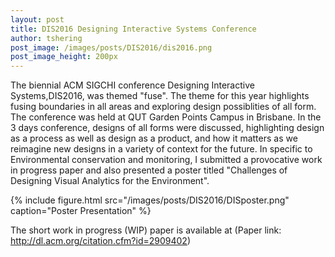 ```yaml
---
layout: post
title: DIS2016 Designing Interactive Systems Conference
author: tshering 
post_image: /images/posts/DIS2016/dis2016.png
post_image_height: 200px
---
```


The biennial ACM SIGCHI conference Designing Interactive Systems,DIS2016, was themed "fuse". The theme for this year highlights fusing boundaries in all areas and exploring 
design possiblities of all form. The conference was held at QUT Garden Points Campus in Brisbane. In the 3 days conference, designs of all forms were discussed, highlighting design
as a process as well as design as a product, and how it matters as we reimagine new designs in a variety of context for the future. In specific to Environmental conservation and monitoring, I submitted a provocative
work in progress paper and also presented a poster titled "Challenges of Designing Visual Analytics for the Environment".

{% include figure.html src="/images/posts/DIS2016/DISposter.png" caption="Poster Presentation" %}

The short work in progress (WIP) paper is available at (Paper link: <http://dl.acm.org/citation.cfm?id=2909402>)





